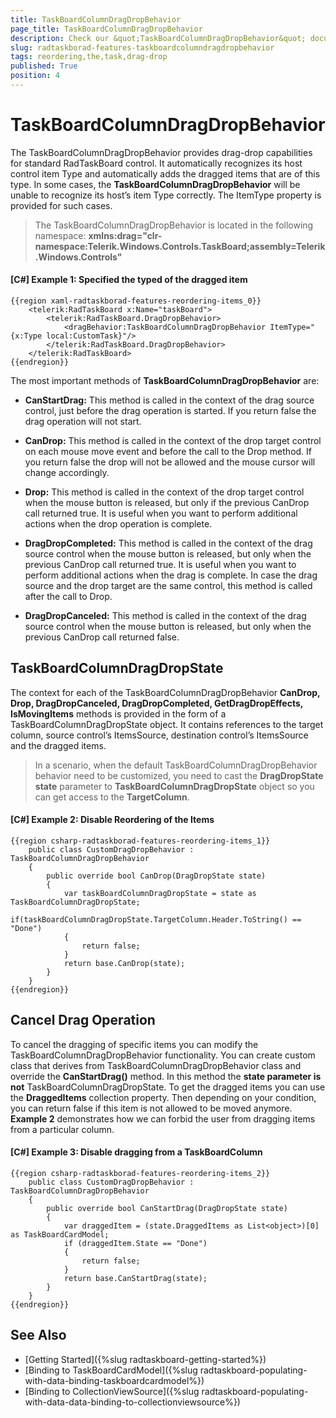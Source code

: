 ```yaml
---
title: TaskBoardColumnDragDropBehavior
page_title: TaskBoardColumnDragDropBehavior
description: Check our &quot;TaskBoardColumnDragDropBehavior&quot; documentation article for the RadTaskBoard WPF control.
slug: radtaskborad-features-taskboardcolumndragdropbehavior
tags: reordering,the,task,drag-drop
published: True
position: 4
---
```


# TaskBoardColumnDragDropBehavior

The TaskBoardColumnDragDropBehavior provides drag-drop capabilities for standard RadTaskBoard control. It automatically recognizes its host control item Type and automatically adds the dragged items that are of this type. In some cases, the __TaskBoardColumnDragDropBehavior__ will be unable to recognize its host’s item Type correctly. The ItemType property is provided for such cases.

> The TaskBoardColumnDragDropBehavior is located in the following namespace: __xmlns:drag="clr-namespace:Telerik.Windows.Controls.TaskBoard;assembly=Telerik.Windows.Controls"__

#### __[C#] Example 1: Specified the typed of the dragged item__
	{{region xaml-radtaskborad-features-reordering-items_0}}
		<telerik:RadTaskBoard x:Name="taskBoard">
			<telerik:RadTaskBoard.DragDropBehavior>
				<dragBehavior:TaskBoardColumnDragDropBehavior ItemType="{x:Type local:CustomTask}"/>
			</telerik:RadTaskBoard.DragDropBehavior>   
		</telerik:RadTaskBoard>		
	{{endregion}}

The most important methods of __TaskBoardColumnDragDropBehavior__ are:

* __CanStartDrag:__ This method is called in the context of the drag source control, just before the drag operation is started. If you return false the drag operation will not start.

* __CanDrop:__ This method is called in the context of the drop target control on each mouse move event and before the call to the Drop method. If you return false the drop will not be allowed and the mouse cursor will change accordingly.

* __Drop:__ This method is called in the context of the drop target control when the mouse button is released, but only if the previous CanDrop call returned true. It is useful when you want to perform additional actions when the drop operation is complete.

* __DragDropCompleted:__ This method is called in the context of the drag source control when the mouse button is released, but only when the previous CanDrop call returned true. It is useful when you want to perform additional actions when the drag is complete. In case the drag source and the drop target are the same control, this method is called after the call to Drop.

* __DragDropCanceled:__ This method is called in the context of the drag source control when the mouse button is released, but only when the previous CanDrop call returned false.

## TaskBoardColumnDragDropState

The context for each of the TaskBoardColumnDragDropBehavior __CanDrop, Drop, DragDropCanceled, DragDropCompleted, GetDragDropEffects, IsMovingItems__ methods is provided in the form of a TaskBoardColumnDragDropState object. It contains references to the target column, source control’s ItemsSource, destination control’s ItemsSource and the dragged items. 

>In a scenario, when the default TaskBoardColumnDragDropBehavior behavior need to be customized, you need to cast the __DragDropState state__ parameter to __TaskBoardColumnDragDropState__ object so you can get access to the __TargetColumn__.

#### __[C#] Example 2: Disable Reordering of the Items__
	{{region csharp-radtaskborad-features-reordering-items_1}}
		public class CustomDragDropBehavior : TaskBoardColumnDragDropBehavior
		{
			public override bool CanDrop(DragDropState state)
			{
				var taskBoardColumnDragDropState = state as TaskBoardColumnDragDropState;
				if(taskBoardColumnDragDropState.TargetColumn.Header.ToString() == "Done")
				{
					return false;
				}
				return base.CanDrop(state);
			}
		}
	{{endregion}}

## Cancel Drag Operation 

To cancel the dragging of specific items you can modify the TaskBoardColumnDragDropBehavior functionality. You can create custom class that derives from TaskBoardColumnDragDropBehavior class and override the __CanStartDrag()__ method. In this method the __state parameter is not__ TaskBoardColumnDragDropState. To get the dragged items you can use the __DraggedItems__ collection property. Then depending on your condition, you can return false if this item is not allowed to be moved anymore. __Example 2__ demonstrates how we can forbid the user from dragging items from a particular column.

#### __[C#] Example 3: Disable dragging from a TaskBoardColumn__
	{{region csharp-radtaskborad-features-reordering-items_2}}
		public class CustomDragDropBehavior : TaskBoardColumnDragDropBehavior
		{         
			public override bool CanStartDrag(DragDropState state)
			{
				var draggedItem = (state.DraggedItems as List<object>)[0] as TaskBoardCardModel;
				if (draggedItem.State == "Done")
				{
					return false;
				}
				return base.CanStartDrag(state);
			}
		}
	{{endregion}}

## See Also
 * [Getting Started]({%slug radtaskboard-getting-started%})
 * [Binding to TaskBoardCardModel]({%slug radtaskboard-populating-with-data-binding-taskboardcardmodel%})
 * [Binding to CollectionViewSource]({%slug radtaskboard-populating-with-data-data-binding-to-collectionviewsource%})
